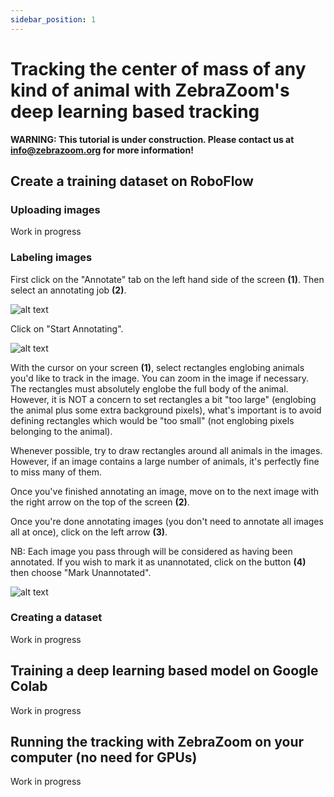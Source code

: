 ```yaml
---
sidebar_position: 1
---
```


# Tracking the center of mass of any kind of animal with ZebraZoom's deep learning based tracking



**WARNING: This tutorial is under construction. Please contact us at info@zebrazoom.org for more information!**

## Create a training dataset on RoboFlow

### Uploading images

Work in progress

### Labeling images

First click on the "Annotate" tab on the left hand side of the screen **(1)**. Then select an annotating job **(2)**.

![alt text](https://zebrazoom.org/img/roboflow1.png)

Click on "Start Annotating".

![alt text](https://zebrazoom.org/img/roboflow2.png)

With the cursor on your screen **(1)**, select rectangles englobing animals you'd like to track in the image. You can zoom in the image if necessary. The rectangles must absolutely englobe the full body of the animal. However, it is NOT a concern to set rectangles a bit "too large" (englobing the animal plus some extra background pixels), what's important is to avoid defining rectangles which would be "too small" (not englobing pixels belonging to the animal).

Whenever possible, try to draw rectangles around all animals in the images. However, if an image contains a large number of animals, it's perfectly fine to miss many of them.

Once you've finished annotating an image, move on to the next image with the right arrow on the top of the screen **(2)**.

Once you're done annotating images (you don't need to annotate all images all at once), click on the left arrow **(3)**.

NB: Each image you pass through will be considered as having been annotated. If you wish to mark it as unannotated, click on the button **(4)** then choose "Mark Unannotated".

![alt text](https://zebrazoom.org/img/roboflow3.png)


### Creating a dataset

Work in progress

## Training a deep learning based model on Google Colab

Work in progress

## Running the tracking with ZebraZoom on your computer (no need for GPUs)

Work in progress
